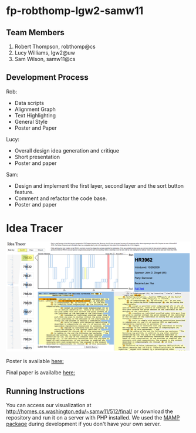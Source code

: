 fp-robthomp-lgw2-samw11
===============

## Team Members

1. Robert Thompson, robthomp@cs
2. Lucy Williams, lgw2@uw
3. Sam Wilson, samw11@cs

## Development Process
Rob:
 * Data scripts
 * Alignment Graph
 * Text Highlighting
 * General Style
 * Poster and Paper
 
Lucy:
 * Overall design idea generation and critique
 * Short presentation
 * Poster and paper
 
Sam: 
 * Design and implement the first layer, second layer and the sort button feature.
 * Comment and refactor the code base.
 * Poster and paper
  
Idea Tracer
===============

![Overview](overview.png)

Poster is available [here:](https://github.com/CSE512-14W/fp-robthomp-lgw2-samw11/blob/master/final/poster-robthomp-lgw2-samw11.pdf)

Final paper is availalbe [here:](https://github.com/CSE512-14W/fp-robthomp-lgw2-samw11/blob/master/final/paper-robthomp-lgw2-samw11.pdf) 

## Running Instructions

You can access our visualization at http://homes.cs.washington.edu/~samw11/512/final/ or download the repository and run it on a server with PHP installed. We used the [MAMP package](http://www.mamp.info/en/index.html) during development if you don't have your own server.
